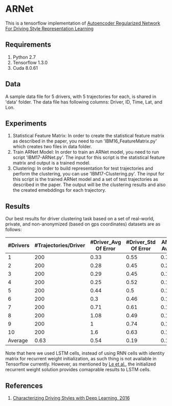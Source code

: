 # ARNet
This is a tensorflow implementation of [Autoencoder Regularized Network For Driving Style Representation Learning](https://arxiv.org/pdf/1701.01272.pdf)

## Requirements

1. Python 2.7
2. Tensorflow 1.3.0
3. Cuda 8.0.61

## Data

A sample data file for 5 drivers, with 5 trajectories for each, is shared in 'data' folder. The data file has following columns: Driver, ID, Time, Lat, and Lon. 

## Experiments

1. Statistical Feature Matrix: In order to create the statistical feature matrix as described in the paper, you need to run 'IBM16_FeatureMatrix.py' which creates two files in data folder. 
2. Train ARNet Model: In order to train an ARNet model, you need to run script 'IBM17-ARNet.py'. The input for this script is the statistical feature matrix and output is a trained model. 
3. Clustering: In order to build representation for test trajectories and perform the clustering, you can use 'IBM17-Clustering.py'. The input for this script is the trained ARNet model and a set of test trajectories as described in the paper. The output will be the clustering results and also the created emebddings for each trajectory. 

## Results

Our best results for driver clustering task based on a set of real-world, private, and non-anonymized (based on gps coordinates) datasets are as follows:

| #Drivers | #Trajectories/Driver | #Driver_Avg Of Error | #Driver_Std Of Error | AMI Avg | AMI Std |
| ------------- | ------------- | ------------- | ------------- | ------------- | ------------- |
| 1 | 200 | 0.33 | 0.55 | 0.71 | 0.45 |
| 2 | 200 | 0.28 | 0.45 | 0.2 | 0.22 |
| 3 | 200 | 0.29 | 0.45 | 0.11 | 0.06 |
| 4 | 200 | 0.25 | 0.52 | 0.13 | 0.06 |
| 5 | 200 | 0.44 | 0.5 | 0.12 | 0.05 |
| 6 | 200 | 0.3 | 0.46 | 0.13 | 0.05 |
| 7 | 200 | 0.71 | 0.61 | 0.12 | 0.04 |
| 8 | 200 | 1.08 | 0.49 | 0.1 | 0.02 |
| 9 | 200 | 1 | 0.74 | 0.12 | 0.04 |
| 10 | 200 | 1.6 | 0.63 | 0.12 | 0.04 |
|  Average | 0.63 | 0.54 | 0.19 | 0.1 |

Note that here we used LSTM cells, instead of using RNN cells with identity matrix for recurrent weight initialization, as such thing is not available in Tensorflow currently. However, as mentioned by <a href="https://arxiv.org/abs/1504.00941">Le et al.</a>, the initialized recurrent weight solution provides comaprable results to LSTM cells. 

## References 

1. [Characterizing Driving Styles with Deep Learning, 2016](https://arxiv.org/pdf/1607.03611.pdf)
